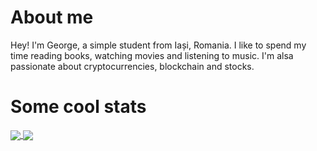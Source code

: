 # About me

Hey! I'm George, a  simple student from Iași, Romania. I like to spend my time reading books, watching movies and listening to music. I'm alsa passionate about cryptocurrencies, blockchain and stocks.

# Some cool stats

<a href="https://github.com/R2004GEO?tab=repositories">
  <img src="https://github-readme-stats.vercel.app/api?username=R2004GEO&count_private=true&show_icons=true&theme=cobalt&include_all_commits=true" align="center">
</a>

<a href="https://github.com/R2004GEO?tab=repositories">
  <img src="https://github-readme-stats.vercel.app/api/top-langs/?username=R2004GEO&langs_count=10&theme=cobalt&layout=gruvbox&card_width=270" align="center" />
</a>
